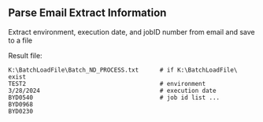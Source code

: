 ## Parse Email Extract Information

Extract environment, execution date, and jobID number from email and save to a file

Result file:
```
K:\BatchLoadFile\Batch_ND_PROCESS.txt      # if K:\BatchLoadFile\ exist
TEST2                                      # environment
3/28/2024                                  # execution date
BYD0540                                    # job id list ...
BYD0968
BYD0230
```
